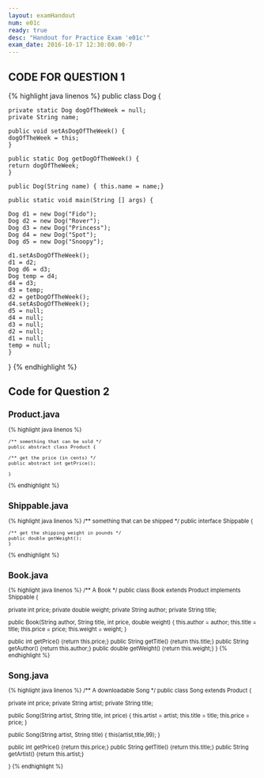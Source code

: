 ```yaml
---
layout: examHandout
num: e01c
ready: true
desc: "Handout for Practice Exam 'e01c'"
exam_date: 2016-10-17 12:30:00.00-7
---
```


<h2>CODE FOR QUESTION 1</h2>


{% highlight java linenos %}
public class Dog {

    private static Dog dogOfTheWeek = null;
    private String name;

    public void setAsDogOfTheWeek() {
	dogOfTheWeek = this;
    }

    public static Dog getDogOfTheWeek() {
	return dogOfTheWeek;
    }

    public Dog(String name) { this.name = name;}

    public static void main(String [] args) {

	Dog d1 = new Dog("Fido");
	Dog d2 = new Dog("Rover");
	Dog d3 = new Dog("Princess");
	Dog d4 = new Dog("Spot");
	Dog d5 = new Dog("Snoopy");

	d1.setAsDogOfTheWeek();    
	d1 = d2;                   
	Dog d6 = d3;               
	Dog temp = d4;             
	d4 = d3;                   
	d3 = temp;                 
	d2 = getDogOfTheWeek();    
	d4.setAsDogOfTheWeek();    
	d5 = null;                 
	d4 = null;                 
	d3 = null;                 
	d2 = null;                 
	d1 = null;                 
	temp = null;               
    }                              
}
{% endhighlight %}



<h2 class="page-break-before">Code for Question 2</h2>

<div style="font-size:80%;">

## Product.java

{% highlight java linenos %}

	/** something that can be sold */
	public abstract class Product {

	/** get the price (in cents) */
	public abstract int getPrice();

	}
{% endhighlight %}

## Shippable.java

{% highlight java linenos %}
	/** something that can be shipped */
	public interface Shippable {

	/** get the shipping weight in pounds */
	public double getWeight();
	}
{% endhighlight %}


## Book.java

{% highlight java linenos %}
/** A Book */
public class Book extends Product implements Shippable {

  private int price;
  private double weight;
  private String author;
  private String title;

  public Book(String author, String title, int price,
      double weight) {
    this.author = author;
    this.title = title;
    this.price = price;
    this.weight = weight;
  }

  public int getPrice() {return this.price;}
  public String getTitle() {return this.title;}
  public String getAuthor() {return this.author;}
  public double getWeight() {return this.weight;}
}
{% endhighlight %}


## Song.java

{% highlight java linenos %}
/** A downloadable Song */
public class Song extends Product {

  private int price;
  private String artist;
  private String title;

  public Song(String artist, String title, int price) {
    this.artist = artist;
    this.title = title;
    this.price = price;
  }

  public Song(String artist, String title) {
    this(artist,title,99);
  }

  public int getPrice() {return this.price;}
  public String getTitle() {return this.title;}
  public String getArtist() {return this.artist;}

}
{% endhighlight %}

</div>

